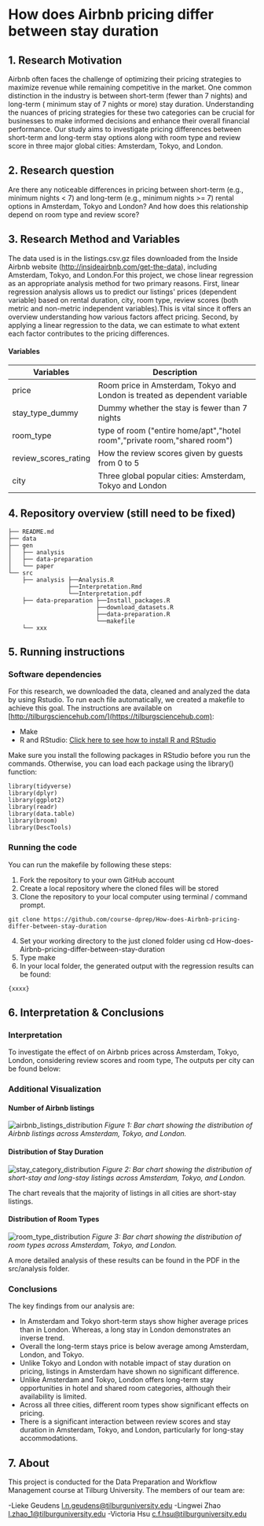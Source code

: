 # How does Airbnb pricing differ between stay duration

## 1. Research Motivation

Airbnb often faces the challenge of optimizing their pricing strategies to maximize revenue while remaining competitive in the market. One common distinction in the industry is between short-term (fewer than 7 nights) and long-term ( minimum stay of 7 nights or more) stay duration. Understanding the nuances of pricing strategies for these two categories can be crucial for businesses to make informed decisions and enhance their overall financial performance. Our study aims to investigate pricing differences between short-term and long-term stay options along with room type and review score in three major global cities: Amsterdam, Tokyo, and London. 

## 2. Research question

Are there any noticeable differences in pricing between short-term (e.g., minimum nights < 7) and long-term (e.g., minimum nights >= 7) rental options in Amsterdam, Tokyo and London? And how does this relationship depend on room type and review score?


## 3. Research Method and Variables

The data used is in the listings.csv.gz files downloaded from the Inside Airbnb website (http://insideairbnb.com/get-the-data), including Amsterdam, Tokyo, and London.For this project, we chose linear regression as an appropriate analysis method for two primary reasons. First, linear regression analysis allows us to predict our listings' prices (dependent variable) based on rental duration, city, room type, review scores (both metric and non-metric independent variables).This is vital since it offers an overview understanding how various factors affect pricing. Second, by applying a linear regression to the data, we can estimate to what extent each factor contributes to the pricing differences. 

#### Variables

| **Variables**                            | **Description**                           |
| ---------------------------------------- |----------------------------------------------------|
| price                                    | Room price in Amsterdam, Tokyo and London is treated as dependent variable
| stay_type_dummy                          | Dummy whether the stay is fewer than 7 nights 
| room_type                                | type of room ("entire home/apt","hotel room","private room,"shared room") |
| review_scores_rating                     | How the review scores given by guests from 0 to 5
| city                                     | Three global popular cities: Amsterdam, Tokyo and London  




## 4. Repository overview (still need to be fixed)

```
├── README.md
├── data
├── gen
│   ├── analysis
│   ├── data-preparation
│   └── paper
└── src
    ├── analysis ├──Analysis.R
                 ├──Interpretation.Rmd
                 └──Interpretation.pdf
    ├── data-preparation ├──Install_packages.R
                         ├──download_datasets.R
                         ├──data-preparation.R
                         └──makefile
    └── xxx
```

## 5. Running instructions

### Software dependencies

For this research, we downloaded the data, cleaned and analyzed the data by using Rstudio. To run each file automatically, we created a makefile to achieve this goal. The instructions are available on [http://tilburgsciencehub.com/](https://tilburgsciencehub.com):

- Make
- R and RStudio: [Click here to see how to install R and RStudio](https://tilburgsciencehub.com/topics/computer-setup/software-installation/rstudio/r/)

Make sure you install the following packages in RStudio before you run the commands. Otherwise, you can load each package using the library() function:

```
library(tidyverse)
library(dplyr)
library(ggplot2)
library(readr)
library(data.table)
library(broom)
library(DescTools)
```

### Running the code

You can run the makefile by following these steps:

1. Fork the repository to your own GitHub account
2. Create a local repository where the cloned files will be stored
3. Clone the repository to your local computer using terminal / command prompt.
```
git clone https://github.com/course-dprep/How-does-Airbnb-pricing-differ-between-stay-duration
```
4. Set your working directory to the just cloned folder using cd How-does-Airbnb-pricing-differ-between-stay-duration
5. Type make
6. In your local folder, the generated output with the regression results can be found:
```
{xxxx}
```

## 6. Interpretation & Conclusions

### Interpretation
To investigate the effect of on Airbnb prices across Amsterdam, Tokyo, London, considering review scores and room type, The outputs per city can be found below: 

### Additional Visualization
#### Number of Airbnb listings
![airbnb_listings_distribution](https://github.com/course-dprep/How-does-Airbnb-pricing-differ-between-stay-duration/assets/160841129/f3ceb381-cd2c-43aa-98c0-3d496a27995c)
_Figure 1: Bar chart showing the distribution of Airbnb listings across Amsterdam, Tokyo, and London._


#### Distribution of Stay Duration

![stay_category_distribution](https://github.com/course-dprep/How-does-Airbnb-pricing-differ-between-stay-duration/assets/160841129/d93e8d92-0223-47e3-8934-361ac3798db5)
_Figure 2: Bar chart showing the distribution of short-stay and long-stay listings across Amsterdam, Tokyo, and London._

The chart reveals that the majority of listings in all cities are short-stay listings.

#### Distribution of Room Types

![room_type_distribution](https://github.com/course-dprep/How-does-Airbnb-pricing-differ-between-stay-duration/assets/160841129/a5b868a9-2fa0-4dcd-b43c-e8f21254ad50)
_Figure 3: Bar chart showing the distribution of room types across Amsterdam, Tokyo, and London._






A more detailed analysis of these results can be found in the PDF in the src/analysis folder.

### Conclusions
The key findings from our analysis are: 
- In Amsterdam and Tokyo short-term stays show higher average prices than in London. Whereas, a long stay in London demonstrates an inverse trend.
- Overall the long-term stays price is below average among Amsterdam, London, and Tokyo.
- Unlike Tokyo and London with notable impact of stay duration on pricing, listings in Amsterdam have shown no significant difference.
- Unlike Amsterdam and Tokyo, London offers long-term stay opportunities in hotel and shared room categories, although their availability is limited.
- Across all three cities, different room types show significant effects on pricing.
- There is a significant interaction between review scores and stay duration in Amsterdam, Tokyo, and London, particularly for long-stay accommodations.


## 7. About

This project is conducted for the Data Preparation and Workflow Management course at Tilburg University. The members of our team are:

-Lieke Geudens 
  l.n.geudens@tilburguniversity.edu
-Lingwei Zhao 
  l.zhao_1@tilburguniversity.edu
-Victoria Hsu 
  c.f.hsu@tilburguniversity.edu

